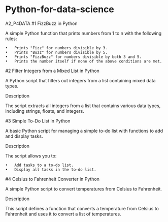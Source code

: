 # Python-for-data-science


A2_P4DATA
#1 
FizzBuzz in Python

A simple Python function that prints numbers from 1 to n with the following rules:

	•	Prints "Fizz" for numbers divisible by 3.
	•	Prints "Buzz" for numbers divisible by 5.
	•	Prints "FizzBuzz" for numbers divisible by both 3 and 5.
	•	Prints the number itself if none of the above conditions are met.

#2 
Filter Integers from a Mixed List in Python

A Python script that filters out integers from a list containing mixed data types.

Description

The script extracts all integers from a list that contains various data types, including strings, floats, and integers.


#3 
Simple To-Do List in Python

A basic Python script for managing a simple to-do list with functions to add and display tasks.

Description

The script allows you to:

	•	Add tasks to a to-do list.
	•	Display all tasks in the to-do list.


#4 
Celsius to Fahrenheit Converter in Python

A simple Python script to convert temperatures from Celsius to Fahrenheit.

Description

This script defines a function that converts a temperature from Celsius to Fahrenheit and uses it to convert a list of temperatures.


